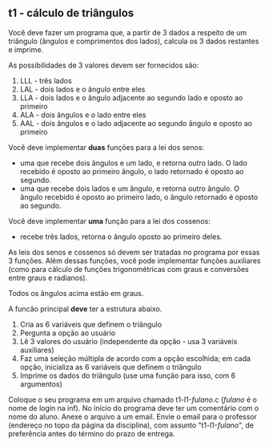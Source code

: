 ## t1 - cálculo de triângulos

Você deve fazer um programa que, a partir de 3 dados a respeito de um triângulo (ângulos e comprimentos dos lados), calcula os 3 dados restantes e imprime.

As possibilidades de 3 valores devem ser fornecidos são:
1. LLL - três lados
2. LAL - dois lados e o ângulo entre eles
3. LLA - dois lados e o ângulo adjacente ao segundo lado e oposto ao primeiro
5. ALA - dois ângulos e o lado entre eles
4. AAL - dois ângulos e o lado adjacente ao segundo ângulo e oposto ao primeiro

Você deve implementar **duas** funções para a lei dos senos:
- uma que recebe dois ângulos e um lado, e retorna outro lado. O lado recebido é oposto ao primeiro ângulo, o lado retornado é oposto ao segundo.
- uma que recebe dois lados e um ângulo, e retorna outro ângulo. O ângulo recebido é oposto ao primeiro lado, o ângulo retornado é oposto ao segundo.

Você deve implementar **uma** função para a lei dos cossenos:
- recebe três lados, retorna o ângulo oposto ao primeiro deles.

As leis dos senos e cossenos só devem ser tratadas no programa por essas 3 funções.
Além dessas funções, você pode implementar funções auxiliares (como para cálculo de funções trigonométricas com graus e conversões entre graus e radianos). 

Todos os ângulos acima estão em graus.

A funcão principal **deve** ter a estrutura abaixo.
1. Cria as 6 variáveis que definem o triângulo
1. Pergunta a opção ao usuário
2. Lê 3 valores do usuário (independente da opção - usa 3 variáveis auxiliares)
3. Faz uma seleção múltipla de acordo com a opção escolhida; em cada opção, inicializa as 6 variáveis que definem o triângulo
4. Imprime os dados do triângulo (use uma função para isso, com 6 argumentos)

Coloque o seu programa em um arquivo chamado t1-l1-*fulano*.c (*fulano* é o nome de login na inf).
No início do programa deve ter um comentário com o nome do aluno.
Anexe o arquivo a um email.
Envie o email para o professor (endereço no topo da página da disciplina), com assunto "t1-l1-*fulano*", de preferência antes do término do prazo de entrega.
   
